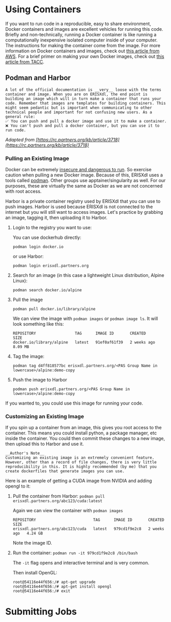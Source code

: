 # Using Containers
If you want to run code in a reproducible, easy to share environment, Docker containers and images are excellent vehicles for running this code. Briefly and non-technically, running a Docker container is like running a computationally inexpensive isolated computer inside of your computer. The instructions for making the container come from the image. For more information on Docker containers and images, check out [this article from AWS](https://aws.amazon.com/compare/the-difference-between-docker-images-and-containers/). For a brief primer on making your own Docker images, check out [this article from TACC](https://containers-at-tacc.readthedocs.io/en/latest/containerize-your-code/overview.html). 


## Podman and Harbor
```{important}
A lot of the official documentation is __very__ loose with the terms container and image. When you are on ERISXdl, the end point is building an image which will in turn make a container that runs your code. Remember that images are templates for building containers. This might seem pedantic but is important when communicating to other technical people and important for not confusing new users. As a general rule:
✅ You can push and pull a docker image and use it to make a container. 
❌ You can't push and pull a docker container, but you can use it to run code.
```
*Adapted from [https://rc.partners.org/kb/article/3718](https://rc.partners.org/kb/article/3718)*

### Pulling an Existing Image
Docker can be extremely [insecure and dangerous to run](https://docs.docker.com/engine/security/). So exercise caution when pulling a new Docker image. Because of this, ERISXdl uses a tools called [podman](https://podman.io/). Other groups use apptainer/singularity as well. For our purposes, these are virtually the same as Docker as we are not concerned with root access. 

Harbor is a private container registry used by ERISXdl that you can use to push images. Harbor is used because ERISXdl is not connected to the internet but you will still want to access images. Let's practice by grabbing an image, tagging it, then uploading it to Harbor.

1. Login to the registry you want to use:

    You can use dockerhub directly:

    `podman login docker.io`

    or use Harbor: 

    `podman login erisxdl.partners.org`

2. Search for an image (in this case a lightweight Linux distribution, Alpine Linux):

    `podman search docker.io/alpine`

3. Pull the image

    `podman pull docker.io/library/alpine`

    We can view the image with `podman images` or `podman image ls`. It will look something like this:
    
    ```
    REPOSITORY                 TAG      IMAGE ID       CREATED       SIZE
    docker.io/library/alpine   latest   91ef0af61f39   2 weeks ago   8.09 MB
    ```

4. Tag the image:

    `podman tag d4ff818577bc erisxdl.partners.org/<PAS Group Name in lowercase>/alpine:demo-copy`

5.  Push the image to Harbor

    `podman push erisxdl.partners.org/<PAS Group Name in lowercase>/alpine:demo-copy`

If you wanted to, you could use this image for running your code.

### Customizing an Existing Image
If you spin up a container from an image, this gives you root access to the container. This means you could install python, a package manager, etc inside the container. You could then commit these changes to a new image, then upload this to Harbor and use it.

```{warning}
__Author's Note__
Customizing an existing image is an extremely convenient feature. However, other than a record of file changes, there is very little reproducibility in this. It is highly recommended (by me) that you create dockerfiles that generate images you can use.
```
Here is an example of getting a CUDA image from NVIDIA and adding opengl to it:

1. Pull the container from Harbor:
    `podman pull erisxdl.partners.org/abc123/cuda:latest`

    Again we can view the container with `podman images`
    ```
    REPOSITORY                         TAG      IMAGE ID       CREATED       SIZE
    erisxdl.partners.org/abc123/cuda   latest   979cd1f9e2c8   2 weeks ago   4.24 GB
    ```

    Note the image ID.
2. Run the container:
    `podman run -it 979cd1f9e2c8 /bin/bash`

    The `-it` flag opens and interactive terminal and is very common.

    Then install OpenGL:
    ```
    root@54116e44f656:/# apt-get upgrade
    root@54116e44f656:/# apt-get install opengl
    root@54116e44f656:/# exit
    ```

# Submitting Jobs